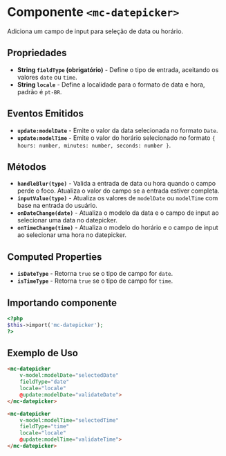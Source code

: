 # Componente `<mc-datepicker>`
Adiciona um campo de input para seleção de data ou horário.

## Propriedades

- **String `fieldType` (obrigatório)** - Define o tipo de entrada, aceitando os valores `date` ou `time`.
- **String `locale`** - Define a localidade para o formato de data e hora, padrão é `pt-BR`.

## Eventos Emitidos

- **`update:modelDate`** - Emite o valor da data selecionada no formato `Date`.
- **`update:modelTime`** - Emite o valor do horário selecionado no formato `{ hours: number, minutes: number, seconds: number }`.

## Métodos

- **`handleBlur(type)`** - Valida a entrada de data ou hora quando o campo perde o foco. Atualiza o valor do campo se a entrada estiver completa.
- **`inputValue(type)`** - Atualiza os valores de `modelDate` ou `modelTime` com base na entrada do usuário.
- **`onDateChange(date)`** - Atualiza o modelo da data e o campo de input ao selecionar uma data no datepicker.
- **`onTimeChange(time)`** - Atualiza o modelo do horário e o campo de input ao selecionar uma hora no datepicker.

## Computed Properties

- **`isDateType`** - Retorna `true` se o tipo de campo for `date`.
- **`isTimeType`** - Retorna `true` se o tipo de campo for `time`.

## Importando componente
```PHP
<?php 
$this->import('mc-datepicker');
?>
```

## Exemplo de Uso

```html
<mc-datepicker 
    v-model:modelDate="selectedDate"
    fieldType="date"
    locale="locale"
    @update:modelDate="validateDate">
</mc-datepicker>

<mc-datepicker
    v-model:modelTime="selectedTime"
    fieldType="time"
    locale="locale"
    @update:modelTime="validateTime">
</mc-datepicker>

```